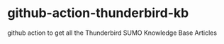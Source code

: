 # github-action-thunderbird-kb
github action to get all the Thunderbird SUMO Knowledge Base Articles
